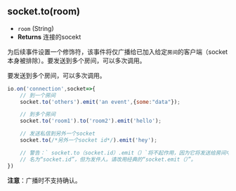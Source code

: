 ## socket.to(room)

- `room` (String)
- **Returns** 连接的socekt

为后续事件设置一个修饰符，该事件将仅广播给已加入给定`房间`的客户端（socket本身被排除）。要发送到多个房间，可以多次调用。

要发送到多个房间，可以多次调用。

```js
io.on('connection',socket=>{
    // 到一个房间
    socket.to('others').emit('an event',{some:"data"});

    // 到多个房间
    socket.to('room1').to('room2').emit('hello');

    // 发送私信到另外一个socket
    socket.to(/*另外一个socket id*/).emit('hey');

    // 警告：` socket.to（socket.id）.emit（）`将不起作用，因为它将发送给房间中的每个人
    // 名为“socket.id”，但为发件人。请改用经典的“socket.emit（）”。
})
```

**注意**：广播时不支持确认。